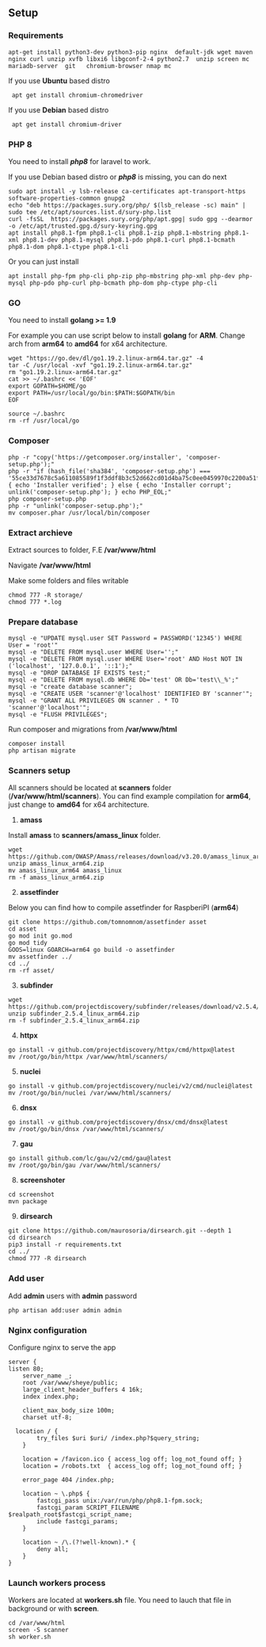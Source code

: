 ## Setup


### Requirements


```
apt-get install python3-dev python3-pip nginx  default-jdk wget maven nginx curl unzip xvfb libxi6 libgconf-2-4 python2.7  unzip screen mc mariadb-server  git   chromium-browser nmap mc
```

If you use **Ubuntu** based distro

``` apt get install chromium-chromedriver```

If you use **Debian** based distro

``` apt get install chromium-driver```

### PHP 8

You need to install ***php8*** for laravel to work.

If you use Debian based distro or ***php8*** is missing, you can do next

```
sudo apt install -y lsb-release ca-certificates apt-transport-https software-properties-common gnupg2
echo "deb https://packages.sury.org/php/ $(lsb_release -sc) main" | sudo tee /etc/apt/sources.list.d/sury-php.list
curl -fsSL  https://packages.sury.org/php/apt.gpg| sudo gpg --dearmor -o /etc/apt/trusted.gpg.d/sury-keyring.gpg
apt install php8.1-fpm php8.1-cli php8.1-zip php8.1-mbstring php8.1-xml php8.1-dev php8.1-mysql php8.1-pdo php8.1-curl php8.1-bcmath php8.1-dom php8.1-ctype php8.1-cli
```

Or you can just install 

```
apt install php-fpm php-cli php-zip php-mbstring php-xml php-dev php-mysql php-pdo php-curl php-bcmath php-dom php-ctype php-cli
```


### GO


You need to install **golang >= 1.9**


For example you can use script below to install **golang** for **ARM**. Change arch from **arm64** to **amd64** for x64 architecture.
```
wget "https://go.dev/dl/go1.19.2.linux-arm64.tar.gz" -4
tar -C /usr/local -xvf "go1.19.2.linux-arm64.tar.gz"
rm "go1.19.2.linux-arm64.tar.gz"
cat >> ~/.bashrc << 'EOF'
export GOPATH=$HOME/go
export PATH=/usr/local/go/bin:$PATH:$GOPATH/bin
EOF

source ~/.bashrc
rm -rf /usr/local/go
```

### Composer


```
php -r "copy('https://getcomposer.org/installer', 'composer-setup.php');"
php -r "if (hash_file('sha384', 'composer-setup.php') === '55ce33d7678c5a611085589f1f3ddf8b3c52d662cd01d4ba75c0ee0459970c2200a51f492d557530c71c15d8dba01eae') { echo 'Installer verified'; } else { echo 'Installer corrupt'; unlink('composer-setup.php'); } echo PHP_EOL;"
php composer-setup.php
php -r "unlink('composer-setup.php');"
mv composer.phar /usr/local/bin/composer
```

### Extract archieve

Extract sources to folder, F.E **/var/www/html**

Navigate **/var/www/html**

Make some folders and files writable
```
chmod 777 -R storage/
chmod 777 *.log
```

### Prepare database

```
mysql -e "UPDATE mysql.user SET Password = PASSWORD('12345') WHERE User = 'root'"
mysql -e "DELETE FROM mysql.user WHERE User='';"
mysql -e "DELETE FROM mysql.user WHERE User='root' AND Host NOT IN ('localhost', '127.0.0.1', '::1');"
mysql -e "DROP DATABASE IF EXISTS test;"
mysql -e "DELETE FROM mysql.db WHERE Db='test' OR Db='test\\_%';"
mysql -e "create database scanner";
mysql -e "CREATE USER 'scanner'@'localhost' IDENTIFIED BY 'scanner'";
mysql -e "GRANT ALL PRIVILEGES ON scanner . * TO 'scanner'@'localhost'";
mysql -e "FLUSH PRIVILEGES";
```

Run composer and migrations from **/var/www/html**

```
composer install
php artisan migrate
```

### Scanners setup 


All scanners should be located at **scanners** folder (**/var/www/html/scanners**). You can find example compilation for **arm64**, just change to **amd64** for x64 architecture.

1. **amass**

Install **amass** to **scanners/amass_linux** folder.
```
wget https://github.com/OWASP/Amass/releases/download/v3.20.0/amass_linux_arm64.zip
unzip amass_linux_arm64.zip
mv amass_linux_arm64 amass_linux
rm -f amass_linux_arm64.zip
```


2. **assetfinder**

Below you can find how to compile assetfinder for RaspberiPI (**arm64**)

```
git clone https://github.com/tomnomnom/assetfinder asset
cd asset
go mod init go.mod
go mod tidy
GOOS=linux GOARCH=arm64 go build -o assetfinder
mv assetfinder ../
cd ../
rm -rf asset/
```

3. **subfinder**

```
wget https://github.com/projectdiscovery/subfinder/releases/download/v2.5.4/subfinder_2.5.4_linux_arm64.zip
unzip subfinder_2.5.4_linux_arm64.zip
rm -f subfinder_2.5.4_linux_arm64.zip
```

4. **httpx**

```
go install -v github.com/projectdiscovery/httpx/cmd/httpx@latest
mv /root/go/bin/httpx /var/www/html/scanners/
```

5. **nuclei**
```
go install -v github.com/projectdiscovery/nuclei/v2/cmd/nuclei@latest
mv /root/go/bin/nuclei /var/www/html/scanners/
```

6. **dnsx**
```
go install -v github.com/projectdiscovery/dnsx/cmd/dnsx@latest
mv /root/go/bin/dnsx /var/www/html/scanners/
```

7. **gau**
```
go install github.com/lc/gau/v2/cmd/gau@latest
mv /root/go/bin/gau /var/www/html/scanners/
```

8. **screenshoter**

```
cd screenshot
mvn package
```

9. **dirsearch**

```
git clone https://github.com/maurosoria/dirsearch.git --depth 1
cd dirsearch
pip3 install -r requirements.txt
cd ../
chmod 777 -R dirsearch
```


### Add user

Add **admin** users with **admin** password

```
php artisan add:user admin admin
```


### Nginx configuration

Configure nginx to serve the app

```
server {
listen 80;
    server_name _;
    root /var/www/sheye/public;
    large_client_header_buffers 4 16k;
    index index.php;

    client_max_body_size 100m;
    charset utf-8;

  location / {
        try_files $uri $uri/ /index.php?$query_string;
    }

    location = /favicon.ico { access_log off; log_not_found off; }
    location = /robots.txt  { access_log off; log_not_found off; }

    error_page 404 /index.php;

    location ~ \.php$ {
        fastcgi_pass unix:/var/run/php/php8.1-fpm.sock;
        fastcgi_param SCRIPT_FILENAME $realpath_root$fastcgi_script_name;
        include fastcgi_params;
    }

    location ~ /\.(?!well-known).* {
        deny all;
    }
}
```



### Launch workers process


Workers are located at **workers.sh** file. You need to lauch that file in background or with **screen**.

```
cd /var/www/html
screen -S scanner
sh worker.sh
```